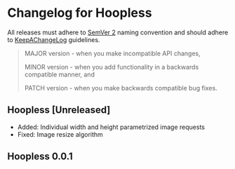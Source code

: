 # Changelog for Hoopless

All releases must adhere to [SemVer 2](https://semver.org/) naming convention and should adhere to [KeepAChangeLog](https://keepachangelog.com/en/1.0.0/) guidelines.

>MAJOR version - when you make incompatible API changes,
>
>MINOR version - when you add functionality in a backwards compatible manner, and
>
>PATCH version - when you make backwards compatible bug fixes.

## Hoopless [Unreleased]
* Added: Individual width and height parametrized image requests
* Fixed: Image resize algorithm

## Hoopless 0.0.1